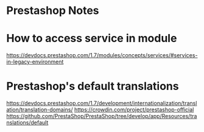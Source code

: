 # Prestashop Notes

# How to access service in module
https://devdocs.prestashop.com/1.7/modules/concepts/services/#services-in-legacy-environment

# Prestashop's default translations
https://devdocs.prestashop.com/1.7/development/internationalization/translation/translation-domains/
https://crowdin.com/project/prestashop-official
https://github.com/PrestaShop/PrestaShop/tree/develop/app/Resources/translations/default

